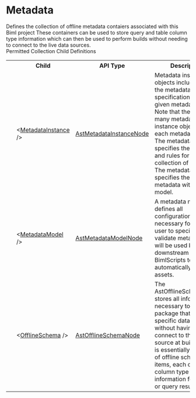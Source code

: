 # Metadata

<div class="LanguageSummary"><div class ="SummaryItem">Defines the collection of offline metadata contaiers associated with this Biml project  These containers can be used to store query and table column type information which can then be used to perform builds without needing to connect to the live data sources.</div></div><div class="SchemaBindingGroup"><div class="SchemaBindingGroupHeader">Permitted Collection Child Definitions</div><table id="SchemaBindingList" class="SchemaBindingList"><tbody><tr><th class="SchemaBindingIconColumnHeader">&nbsp;</th><th class="SchemaBindingNameColumnHeader">Child</th><th class="SchemaBindingTypeColumnHeader">API Type</th><th class="SchemaBindingSummaryColumnHeader">Description</th></tr><tr class="cd0"><td class="SchemaBindingIcon"><div class="NotRequired" /></td><td class="SchemaBindingName"><span class="punc">&lt;</span><a href=../api-reference/Varigence.Languages.Biml.Metadata.AstMetadataInstanceNode.html">MetadataInstance</a><span class="punc"> /&gt;</span></td><td class="SchemaBindingType"><a href="Varigence.Languages.Biml.Metadata.AstMetadataInstanceNode.html">AstMetadataInstanceNode</a></td><td class="SchemaBindingSummary">Metadata instance objects include all of the metadata specifications for a given metadata model.  Note that there may be many metadata instance objects for each metadata model.  The metadata model specifies the structure and rules for a collection of metadata.  The metadata instance specifies the actual metadata within that model.</td></tr><tr class="cd1"><td class="SchemaBindingIcon"><div class="NotRequired" /></td><td class="SchemaBindingName"><span class="punc">&lt;</span><a href=../api-reference/Varigence.Languages.Biml.Metadata.AstMetadataModelNode.html">MetadataModel</a><span class="punc"> /&gt;</span></td><td class="SchemaBindingType"><a href="Varigence.Languages.Biml.Metadata.AstMetadataModelNode.html">AstMetadataModelNode</a></td><td class="SchemaBindingSummary">A metadata model defines all configuration necessary for an end-user to specify and validate metadata that will be used by downstream BimlScripts to automatically generate assets.</td></tr><tr class="cd0"><td class="SchemaBindingIcon"><div class="NotRequired" /></td><td class="SchemaBindingName"><span class="punc">&lt;</span><a href=../api-reference/Varigence.Languages.Biml.Metadata.AstOfflineSchemaNode.html">OfflineSchema</a><span class="punc"> /&gt;</span></td><td class="SchemaBindingType"><a href="Varigence.Languages.Biml.Metadata.AstOfflineSchemaNode.html">AstOfflineSchemaNode</a></td><td class="SchemaBindingSummary">The AstOfflineSchemaNode stores all information necessary to build a package that targets a specific data source without having to connect to the data source at build time.  It is essentially a cache of offline schema items, each containing column type information for a table or query result set.</td></tr></tbody></table></div>